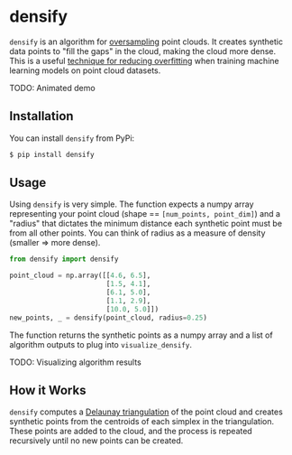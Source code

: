 # densify

`densify` is an algorithm for [oversampling](https://en.wikipedia.org/wiki/Oversampling_and_undersampling_in_data_analysis) point clouds. It creates synthetic data points to "fill the gaps" in the cloud, making the cloud more dense. This is a useful [technique for reducing overfitting](https://en.wikipedia.org/wiki/Regularization_(mathematics)) when training machine learning models on point cloud datasets.

TODO: Animated demo

## Installation

You can install `densify` from PyPi:

```bash
$ pip install densify
```

## Usage

Using `densify` is very simple. The function expects a numpy array representing your point cloud (shape == `[num_points, point_dim]`) and a "radius" that dictates the minimum distance each synthetic point must be from all other points. You can think of radius as a measure of density (smaller => more dense).

```python
from densify import densify

point_cloud = np.array([[4.6, 6.5],
                        [1.5, 4.1],
                        [6.1, 5.0],
                        [1.1, 2.9],
                        [10.0, 5.0]])
new_points, _ = densify(point_cloud, radius=0.25)
```

The function returns the synthetic points as a numpy array and a list of algorithm outputs to plug into `visualize_densify`.

TODO: Visualizing algorithm results

## How it Works

`densify` computes a [Delaunay triangulation](https://en.wikipedia.org/wiki/Delaunay_triangulation) of the point cloud and creates synthetic points from the centroids of each simplex in the triangulation. These points are added to the cloud, and the process is repeated recursively until no new points can be created.
